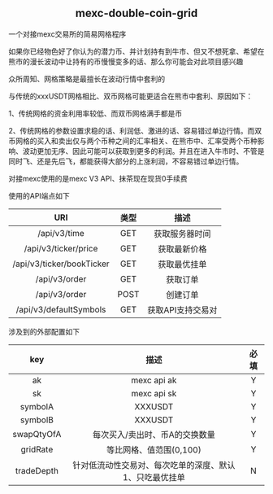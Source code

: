 <div style="text-align: center;">
  <h2>
    mexc-double-coin-grid
  </h2>
</div>

一个对接mexc交易所的简易网格程序

如果你已经物色好了你认为的潜力币、并计划持有到牛市、但又不想死拿、希望在熊市的漫长波动中让持有的币慢慢变多的话、那么你可能会对此项目感兴趣

众所周知、网格策略是最擅长在波动行情中套利的

与传统的xxxUSDT网格相比、双币网格可能更适合在熊市中套利、原因如下：

1、传统网格的资金利用率较低、而双币网格满手都是币

2、传统网格的参数设置求稳的话、利润低、激进的话、容易错过单边行情。而双币网格的买入和卖出仅与两个币种之间的汇率相关、在熊市中、汇率受两个币种影响、波动更加无序、因此可能可以获取到更多的利润。并且在进入牛市时、不管是同时飞、还是先后飞，都能获得大部分的上涨利润，不容易错过单边行情。



对接mexc使用的是mexc V3 API、抹茶现在现货0手续费

使用的API端点如下

|            URI            | 类型 |       描述        |
| :-----------------------: | :--: | :---------------: |
|       /api/v3/time        | GET  |  获取服务器时间   |
|   /api/v3/ticker/price    | GET  |   获取最新价格    |
| /api/v3/ticker/bookTicker | GET  |   获取最优挂单    |
|       /api/v3/order       | GET  |     获取订单      |
|       /api/v3/order       | POST |     创建订单      |
|  /api/v3/defaultSymbols   | GET  | 获取API支持交易对 |



涉及到的外部配置如下

|    key     |                          描述                           | 必填 |
| :--------: | :-----------------------------------------------------: | :--: |
|     ak     |                       mexc api ak                       |  Y   |
|     sk     |                       mexc api sk                       |  Y   |
|  symbolA   |                         XXXUSDT                         |  Y   |
|  symbolB   |                         XXXUSDT                         |  Y   |
| swapQtyOfA |             每次买入/卖出时、币A的交换数量              |  Y   |
|  gridRate  |                 等比网格、值范围(0,100)                 |  Y   |
| tradeDepth | 针对低流动性交易对、每次吃单的深度、默认1、只吃最优挂单 |  N   |



# 


